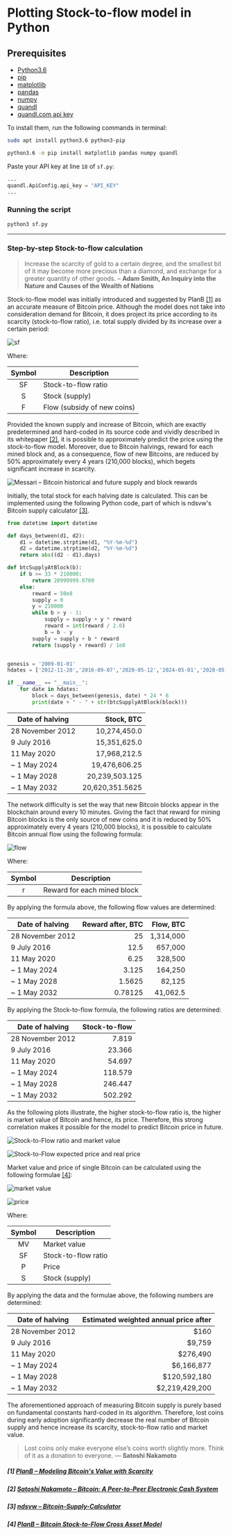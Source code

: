 # Plotting Stock-to-flow model in Python

## Prerequisites
- [Python3.6](https://www.python.org/downloads/release/python-360/)
- [pip](https://pip.pypa.io/en/stable/)
- [matplotlib](https://matplotlib.org/)
- [pandas](https://pandas.pydata.org/)
- [numpy](https://numpy.org/)
- [quandl](https://github.com/quandl/quandl-python)
- [quandl.com api key](https://docs.quandl.com/docs#getting-an-api-key)

To install them, run the following commands in terminal:

```bash
sudo apt install python3.6 python3-pip
```

```bash
python3.6 -m pip install matplotlib pandas numpy quandl
```

Paste your API key at line `18` of `sf.py`:

```python
...
quandl.ApiConfig.api_key = "API_KEY"
...
```

### Running the script
```bash
python3 sf.py
```

***
### Step-by-step Stock-to-flow calculation

> Increase the scarcity of gold to a certain degree, and the smallest bit of it may become more precious than a diamond, and exchange for a greater quantity of other goods.  – __Adam Smith, An Inquiry into the Nature and Causes of the Wealth of Nations__

Stock-to-flow model was initially introduced and suggested by PlanB [[1]](#1-planb--modeling-bitcoins-value-with-scarcity) as an accurate measure of Bitcoin price. Although the model does not take into consideration demand for Bitcoin, it does project its price according to its scarcity (stock-to-flow ratio), i.e. total supply divided by its increase over a certain period:

![sf](sf.png)

Where:

| Symbol                | Description                                            |
|:---------:| ---------------------------- |
| SF                | Stock-to-flow ratio            |
| S           | Stock (supply)                                     |
| F     | Flow (subsidy of new coins)  |

Provided the known supply and increase of Bitcoin, which are exactly predetermined and hard-coded in its source code and vividly described in its whitepaper [[2]](#2-satoshi-nakamoto--bitcoin-a-peer-to-peer-electronic-cash-system), it is possible to approximately predict the price using the stock-to-flow model. Moreover, due to Bitcoin halvings, reward for each mined block and, as a consequence, flow of new Bitcoins, are reduced by 50% approximately every 4 years (210,000 blocks), which begets significant increase in scarcity.

![Messari – Bitcoin historical and future supply and block rewards](https://messari.s3.amazonaws.com/images/agora-images/BTC%20halving%20schedule%2005.11.20.png)

Initially, the total stock for each halving date is calculated. This can be implemented using the following Python code, part of which is ndsvw's Bitcoin supply calculator [[3]](#3-ndsvw--bitcoin-supply-calculator).

```python
from datetime import datetime

def days_between(d1, d2):
    d1 = datetime.strptime(d1, "%Y-%m-%d")
    d2 = datetime.strptime(d2, "%Y-%m-%d")
    return abs((d2 - d1).days)

def btcSupplyAtBlock(b):
    if b >= 33 * 210000:
        return 20999999.9769
    else:
        reward = 50e8
        supply = 0
        y = 210000
        while b > y - 1:
            supply = supply + y * reward
            reward = int(reward / 2.0)
            b = b - y
        supply = supply + b * reward
        return (supply + reward) / 1e8


genesis = '2009-01-01'
hdates = ['2012-11-28','2016-09-07','2020-05-12','2024-05-01','2028-05-01','2032-05-01']

if __name__ == "__main__":
    for date in hdates:
        block = days_between(genesis, date) * 24 * 6
        print(date + " - " + str(btcSupplyAtBlock(block)))
```

| Date of halving   | Stock, BTC         |
| ----------------- | ------------------:|
| 28 November 2012  | 10,274,450.0       |
| 9 July 2016       | 15,351,625.0       |
| 11 May 2020       | 17,968,212.5       |
| ~ 1 May 2024      | 19,476,606.25      |
| ~ 1 May 2028      | 20,239,503.125     |
| ~ 1 May 2032      | 20,620,351.5625    |

The network difficulty is set the way that new Bitcoin blocks appear in the blockchain around every 10 minutes. Giving the fact that reward for mining Bitcoin blocks is the only source of new coins and it is reduced by 50% approximately every 4 years (210,000 blocks), it is possible to calculate Bitcoin annual flow using the following formula:

![flow](f.png)

Where:

| Symbol                | Description                                            |
|:---------:| ---------------------------- |
| r     | Reward for each mined block  |

By applying the formula above, the following flow values are determined:

| Date of halving   | Reward after, BTC  | Flow, BTC          |
| ----------------- | ------------------:| ------------------:|
| 28 November 2012  | 25                 | 1,314,000          |
| 9 July 2016       | 12.5               | 657,000            |
| 11 May 2020       | 6.25               | 328,500            |
| ~ 1 May 2024      | 3.125              | 164,250            |
| ~ 1 May 2028      | 1.5625             | 82,125             |
| ~ 1 May 2032      | 0.78125            | 41,062.5           |

By applying the Stock-to-flow formula, the following ratios are determined:

| Date of halving   | Stock-to-flow    |
| ----------------- | ----------------:|
| 28 November 2012  | 7.819            |
| 9 July 2016       | 23.366           |
| 11 May 2020       | 54.697           |
| ~ 1 May 2024      | 118.579          |
| ~ 1 May 2028      | 246.447          |
| ~ 1 May 2032      | 502.292          |

As the following plots illustrate, the higher stock-to-flow ratio is, the higher is market value of Bitcoin and hence, its price. Therefore, this strong correlation makes it possible for the model to predict Bitcoin price in future.

![Stock-to-Flow ratio and market value](https://btc.epyzhyk.org/BTC-SF-MV.png)

![Stock-to-Flow expected price and real price](https://btc.epyzhyk.org/BTC-SF-Exp_Price-Price.png)


Market value and price of single Bitcoin can be calculated using the following formulae [[4]](#4-planb--bitcoin-stock-to-flow-cross-asset-model):

![market value](mv.png)

![price](p.png)

Where:

| Symbol                | Description                                            |
|:---------:| ---------------------------- |
| MV    | Market value                 |
| SF                | Stock-to-flow ratio            |
| P     | Price                        |
| S           | Stock (supply)                                     |

By applying the data and the formulae above, the following numbers are determined:

| Date of halving    | Estimated weighted annual price after |
| ------------------ | ----------------:|
| 28 November 2012   | $160             |         
| 9 July 2016        | $9,759           |
| 11 May 2020        | $276,490         |
| ~ 1 May 2024       | $6,166,877       |
| ~ 1 May 2028       | $120,592,180     |
| ~ 1 May 2032       | $2,219,429,200   |

The aforementioned approach of measuring Bitcoin supply is purely based on fundamental constants hard-coded in its algorithm. Therefore, lost coins during early adoption significantly decrease the real number of Bitcoin supply and hence increase its scarcity, stock-to-flow ratio and market value.

> Lost coins only make everyone else’s coins worth slightly more. Think of it as a donation to everyone. — __Satoshi Nakamoto__

##### [1] [PlanB – Modeling Bitcoin's Value with Scarcity](https://medium.com/@100trillionUSD/modeling-bitcoins-value-with-scarcity-91fa0fc03e25)
##### [2] [Satoshi Nakamoto – Bitcoin: A Peer-to-Peer Electronic Cash System](https://bitcoin.org/bitcoin.pdf)
##### [3] [ndsvw – Bitcoin-Supply-Calculator](https://github.com/ndsvw/Bitcoin-Supply-Calculator)
##### [4] [PlanB – Bitcoin Stock-to-Flow Cross Asset Model](https://medium.com/@100trillionUSD/bitcoin-stock-to-flow-cross-asset-model-50d260feed12)
